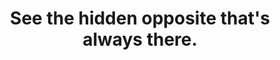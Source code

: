 ---
title: See the hidden opposite that's always there.
tags: TMWT
thewholeoao: true
thewholeoaoorder: 2
---